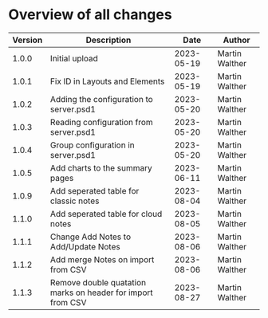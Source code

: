 # Overview of all changes

Version | Description | Date | Author
-|-|-|-
1.0.0 | Initial upload | 2023-05-19 | Martin Walther
1.0.1 | Fix ID in Layouts and Elements | 2023-05-19 | Martin Walther
1.0.2 | Adding the configuration to server.psd1 | 2023-05-20 | Martin Walther
1.0.3 | Reading configuration from server.psd1 | 2023-05-20 | Martin Walther
1.0.4 | Group configuration in server.psd1 | 2023-05-20 | Martin Walther
1.0.5 | Add charts to the summary pages | 2023-06-11 | Martin Walther
1.0.9 | Add seperated table for classic notes | 2023-08-04 | Martin Walther
1.1.0 | Add seperated table for cloud notes | 2023-08-05 | Martin Walther
1.1.1 | Change Add Notes to Add/Update Notes | 2023-08-06 | Martin Walther
1.1.2 | Add merge Notes on import from CSV | 2023-08-06 | Martin Walther
1.1.3 | Remove double quatation marks on header for import from CSV | 2023-08-27 | Martin Walther
